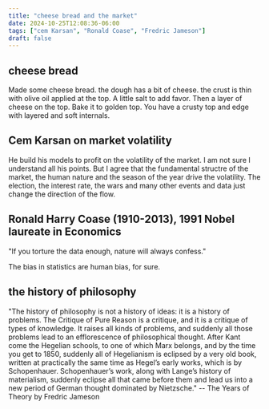 ```yaml
---
title: "cheese bread and the market"
date: 2024-10-25T12:08:36-06:00
tags: ["cem Karsan", "Ronald Coase", "Fredric Jameson"]
draft: false
---
```


## cheese bread

Made some cheese bread. the dough has a bit of cheese. the crust is thin with olive oil applied at the top. A little salt to add favor. Then a layer of cheese on the top. Bake it to golden top. You have a crusty top and edge with layered and soft internals.

## Cem Karsan on market volatility

He build his models to profit on the volatility of the market. I am not sure I understand all his points. But I agree that the fundamental structre of the market, the human nature and the season of the year drive the volatility. The election, the interest rate, the wars and many other events and data just change the direction of the flow.

## Ronald Harry Coase (1910-2013), 1991 Nobel laureate in Economics

"If you torture the data enough, nature will always confess."

The bias in statistics are human bias, for sure.

## the history of philosophy

"The history of philosophy is not a history of ideas: it is a history of problems. The Critique of Pure Reason is a critique, and it is a critique of types of knowledge. It raises all kinds of problems, and suddenly all those problems lead to an efflorescence of philosophical thought. After Kant come the Hegelian schools, to one of which Marx belongs, and by the time you get to 1850, suddenly all of Hegelianism is eclipsed by a very old book, written at practically the same time as Hegel’s early works, which is by Schopenhauer. Schopenhauer’s work, along with Lange’s history of materialism, suddenly eclipse all that came before them and lead us into a new period of German thought dominated by Nietzsche." 
-- The Years of Theory by Fredric Jameson

